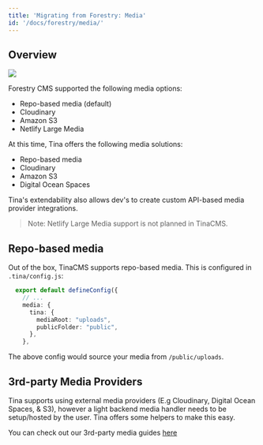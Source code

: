 ```yaml
---
title: 'Migrating from Forestry: Media'
id: '/docs/forestry/media/'
---
```


## Overview

![](https://tina.io/img/media-manager-ui.png)

Forestry CMS supported the following media options:

- Repo-based media (default)
- Cloudinary
- Amazon S3
- Netlify Large Media

At this time, Tina offers the following media solutions:

- Repo-based media
- Cloudinary
- Amazon S3
- Digital Ocean Spaces

Tina's extendability also allows dev's to create custom API-based media provider integrations.

> Note: Netlify Large Media support is not planned in TinaCMS.

## Repo-based media

Out of the box, TinaCMS supports repo-based media. This is configured in `.tina/config.js`:

```ts
  export default defineConfig({
    // ...
    media: {
      tina: {
        mediaRoot: "uploads",
        publicFolder: "public",
      },
    },
```

The above config would source your media from `/public/uploads`.

## 3rd-party Media Providers

Tina supports using external media providers (E.g Cloudinary, Digital Ocean Spaces, & S3), however a light backend media handler needs to be setup/hosted by the user. Tina offers some helpers to make this easy.

You can check out our 3rd-party media guides [here](http://localhost:3000/docs/reference/media/external/authentication/)
